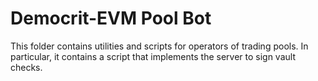 # Democrit-EVM Pool Bot

This folder contains utilities and scripts for operators of trading pools.
In particular, it contains a script that implements the server to sign
vault checks.
